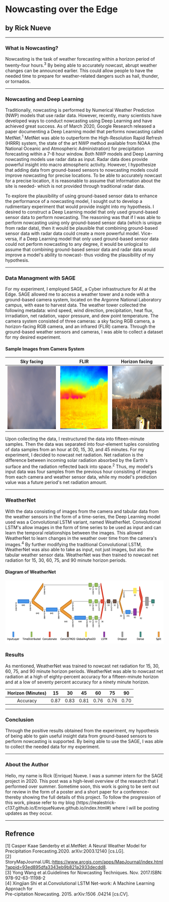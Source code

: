 # Nowcasting over the Edge 
## by Rick Nueve

---

### What is Nowcasting?
<p>
Nowcasting is the task of weather forecasting within a horizon period of twenty-four hours.<sup>3</sup> By
being able to accurately nowcast, abrupt weather changes can be announced earlier. This could allow
people to have the needed time to prepare for weather-related dangers such as hail, thunder, or tornados.
</p>

---

### Nowcasting and Deep Learning
<p>
Traditionally, nowcasting is performed by Numerical Weather Prediction (NWP) models that use radar data. However, 
recently, many scientists have developed ways to conduct nowcasting using Deep Learning and have achieved great success.
As of March 2020, Google Research released a paper documenting a Deep Learning model that performs nowcasting called MetNet.<sup>1</sup>
MetNet was able to outperform the High-Resolution Rapid Refresh (HRRR) system, the state of the art NWP method available from
NOAA (the National Oceanic and Atmospheric Administration) for precipitation forecasting within a 7-8 hour window. Both NWP models and 
Deep Learning nowcasting models use radar data as input. Radar data does provide powerful insight into macro
atmospheric activity. However, I hypothesize that adding data from ground-based sensors to nowcasting models could improve nowcasting
for precise locations. To be able to accurately nowcast for a precise location, it is reasonable to assume that information about the site is
needed- which is not provided through traditional radar data. 
</p>
<p>
To explore the plausibility of using ground-based sensor data to enhance the performance of a nowcasting model,
I sought out to develop a rudimentary experiment that would provide insight into my hypothesis. I desired to construct a Deep Learning model that only used ground-based sensor data to perform nowcasting. The reasoning was that if I was able to perform nowcasting using only ground-based sensor data (which is unique from radar data), then it would be plausible that combining ground-based sensor data with radar data could create a more powerful model. Vice-versa, if a Deep Learning model that only used ground-based sensor data could not perform nowcasting to any degree, it would be unlogical to assume that combining ground-based sensor data and radar data would improve a model's ability to nowcast- thus voiding the plausibility of my hypothesis. 
</p>

---

### Data Managment with SAGE
<p>
For my experiment, I employed SAGE, a Cyber infrastructure for AI at the Edge. SAGE allowed me to access a weather tower and a node with a ground-based camera system, located on the Argonne National Laboratory campus, with ease to harvest data. The weather tower collected the following metadata: wind speed, wind direction, precipitation, heat flux, irrradiation, net radation, vapor pressure, and dew point temperature. The camera system consisted of three cameras: a sky facing RGB camera, a horizon-facing RGB camera, and an infrared (FLIR) camera. Through the ground-based weather sensors and cameras, I was able to collect a dataset for my desired experiment. 
</p>

#### Sample Images from Camera System 
|Sky facing                 |  FLIR                     | Horizon facing
:-------------------------:|:-------------------------:|:-------------------------:
<img src="top_face_example.jpg" width="200" height="200" />  |  <img src="flir_pic_example.jpg" width="200" height="200" />| <img src="ground_pic_example.jpg" width="200" height="200" />

<p>
Upon collecting the data, I restructured the data into fifteen-minute samples. Then the data was separated into four-element tuples consisting of data samples from an hour at 00, 15, 30, and 45 minutes. For my experiment, I decided to nowcast net radiation. Net radiation is the difference between incoming solar radiation absorbed by the Earth's surface and the radiation reflected back into space.<sup>2</sup> Thus, my model's input data was four samples from the previous hour consisting of images from each camera and weather sensor data, while my model's prediction value was a future period's net radiation amount. 
<p/>

---

### WeatherNet
<p>
With the data consisting of images from the camera and tabular data from the weather sensors in the form of a time-series, the Deep Learning model used was a Convolutional LSTM variant, named WeatherNet. Convolutional LSTM's allow images in the form of time series to be used as input and can learn the temporal relationships between the images. This allowed WeatherNet to learn changes in the weather over time from the camera's images.<sup>4</sup> By further modifying the traditional Convolutional LSTM, WeatherNet was also able to take as input, not just images, but also the tabular weather sensor data. WeatherNet was then trained to nowcast net radiation for 15, 30, 60, 75, and 90 minute horizon periods. 
</p>

#### Diagram of WeatherNet
<p>
<img src="weathernet_banner.png" width="600" height="200" /> 
</p>

### Results
<p>
As mentioned, WeatherNet was trained to nowcast net radiation for 15, 30, 60, 75, and 90 minute horizon periods. 
WeatherNet was able to nowcast net radiation at a high of eighty-percent accuracy for a fifteen-minute horizon and at a
low of seventy percent accuracy for a ninety minute horizon.
</p>

| Horizon (Minutes) |  15  |  30  |  45  |  60  |  75  |  90  |
|:-----------------:|:----:|:----:|:----:|:----:|:----:|:----:|
|      Accuracy     | 0.87 | 0.83 | 0.81 | 0.76 | 0.76 | 0.70 |

---

### Conclusion
<p>
Through the positive results obtained from the experiment, my hypothesis of being able to gain useful insight data from ground-based sensors to perform
nowcasting is supported. By being able to use the SAGE, I was able to collect the needed data for my experiment. 
</p>

---

### About the Author
<p>
Hello, my name is Rick (Enrique) Nueve. I was a summer intern for the SAGE project in 2020. This post was a high-level overview of the research that I performed over summer. Sometime soon, this work is going to be sent out for review in the form of a poster and a short paper for a conference- thereby showing the full details of this project. To follow the progression of this work, please refer to my blog (https://realestrick-c137.github.io/EnriqueNueve.github.io/index.html#) where I will be posting updates as they occur.
</p>

---

## Refrence
[1] Casper Kaae Sønderby et al.MetNet: A Neural Weather  Model  for  Precipitation  Forecasting.2020. arXiv:2003.12140 [cs.LG]. <br>
[2] StoryMapJournal.URL:https://www.arcgis.com/apps/MapJournal/index.html?appid=93ed895dfa3343eb9b821a2933decdd8. <br>
[3] Yong  Wang  et  al.Guidelines  for  Nowcasting Techniques. Nov. 2017.ISBN: 978-92-63-11198-2 <br>
[4] Xingjian  Shi  et  al.Convolutional  LSTM  Net-work:  A  Machine  Learning  Approach  for  
    Pre-cipitation   Nowcasting.   2015.   arXiv:1506 .04214 [cs.CV]. <br>

